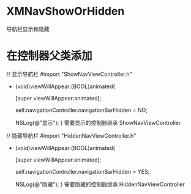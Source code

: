 # XMNavShowOrHidden
导航栏显示和隐藏


# 在控制器父类添加
// 显示导航栏
#import "ShowNavViewController.h"

- (void)viewWillAppear:(BOOL)animated{
    
    [super viewWillAppear:animated];
    
    self.navigationController.navigationBarHidden = NO;
    
    
    NSLog(@"显示");
}
需要显示的控制器继承 ShowNavViewController


// 隐藏导航栏
#import "HiddenNavViewController.h"

- (void)viewWillAppear:(BOOL)animated{
    
    [super viewWillAppear:animated];
    
    self.navigationController.navigationBarHidden = YES;
    
    NSLog(@"隐藏");
}
需要隐藏的控制器继承 HiddenNavViewController


